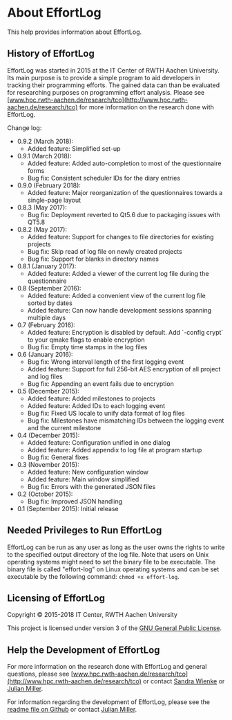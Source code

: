 <!--
  Copyright (c) 2015-2018 by IT Center, RWTH Aachen University

  This file is part of EffortLog, a tool for collecting software
  development effort.

  EffortLog is free software: you can redistribute it and/or modify
  it under the terms of the GNU General Public License as published by
  the Free Software Foundation, either version 3 of the License, or
  (at your option) any later version.

  EffortLog is distributed in the hope that it will be useful,
  but WITHOUT ANY WARRANTY; without even the implied warranty of
  MERCHANTABILITY or FITNESS FOR A PARTICULAR PURPOSE.  See the
  GNU General Public License for more details.

  You should have received a copy of the GNU General Public License
  along with EffortLog.  If not, see <http://www.gnu.org/licenses/>.
-->

# About EffortLog

This help provides information about EffortLog.

## History of EffortLog

EffortLog was started in 2015 at the IT Center of RWTH Aachen
University. Its main purpose is to provide a simple program to aid
developers in tracking their programming efforts. The gained data can
than be evaluated for researching purposes on programming effort
analysis. Please see
[www.hpc.rwth-aachen.de/research/tco](http://www.hpc.rwth-aachen.de/research/tco)
for more information on the research done with EffortLog.

Change log:

-   0.9.2 (March 2018):
    -   Added feature: Simplified set-up
-   0.9.1 (March 2018):
    -   Added feature: Added auto-completion to most of the
        questionnaire forms
    -   Bug fix: Consistent scheduler IDs for the diary entries
-   0.9.0 (February 2018):
    -   Added feature: Major reorganization of the questionnaires
        towards a single-page layout
-   0.8.3 (May 2017):
    -   Bug fix: Deployment reverted to Qt5.6 due to packaging issues
        with QT5.8
-   0.8.2 (May 2017):
    -   Added feature: Support for changes to file directories for
        existing projects
    -   Bug fix: Skip read of log file on newly created projects
    -   Bug fix: Support for blanks in directory names
-   0.8.1 (January 2017):
    -   Added feature: Added a viewer of the current log file during the
        questionnaire
-   0.8 (September 2016):
    -   Added feature: Added a convenient view of the current log file
        sorted by dates
    -   Added feature: Can now handle development sessions spanning
        multiple days
-   0.7 (February 2016):
    -   Added feature: Encryption is disabled by default. Add \`-config
        crypt\` to your qmake flags to enable encryption
    -   Bug fix: Empty time stamps in the log files
-   0.6 (January 2016):
    -   Bug fix: Wrong interval length of the first logging event
    -   Added feature: Support for full 256-bit AES encryption of all
        project and log files
    -   Bug fix: Appending an event fails due to encryption
-   0.5 (December 2015):
    -   Added feature: Added milestones to projects
    -   Added feature: Added IDs to each logging event
    -   Bug fix: Fixed US locale to unify data format of log files
    -   Bug fix: Milestones have mismatching IDs between the logging
        event and the current milestone
-   0.4 (December 2015):
    -   Added feature: Configuration unified in one dialog
    -   Added feature: Added appendix to log file at program startup
    -   Bug fix: General fixes
-   0.3 (November 2015):
    -   Added feature: New configuration window
    -   Added feature: Main window simplified
    -   Bug fix: Errors with the generated JSON files
-   0.2 (October 2015):
    -   Bug fix: Improved JSON handling
-   0.1 (September 2015): Initial release

## Needed Privileges to Run EffortLog

EffortLog can be run as any user as long as the user owns the rights to
write to the specified output directory of the log file. Note that users
on Unix operating systems might need to set the binary file to be
executable. The binary file is called "effort-log" on Linux operating
systems and can be set executable by the following command:
`chmod +x effort-log`.

## Licensing of EffortLog

Copyright © 2015-2018 IT Center, RWTH Aachen University

This project is licensed under version 3 of the [GNU General Public
License](http://www.gnu.org/licenses/).

## Help the Development of EffortLog

For more information on the research done with EffortLog and general
questions, please see
[www.hpc.rwth-aachen.de/research/tco](http://www.hpc.rwth-aachen.de/research/tco)
or contact [Sandra Wienke](mailto:wienke@itc.rwth-aachen.de) or [Julian
Miller](mailto:miller@itc.rwth-aachen.de).

For information regarding the development of EffortLog, please see the
[readme file on
Github](https://github.com/julianmi/effort-log#developing-and-contributing-to-effortlog)
or contact [Julian Miller](mailto:miller@itc.rwth-aachen.de).

